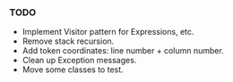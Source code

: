 ### TODO
* Implement Visitor pattern for Expressions, etc.
* Remove stack recursion.
* Add token coordinates: line number + column number.
* Clean up Exception messages.
* Move some classes to test.
